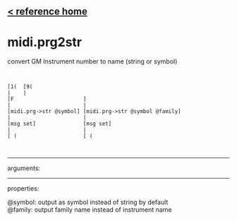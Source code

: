 [< reference home](ceammc_lib.html)
---

# midi.prg2str


convert GM Instrument number to name (string or symbol)

```


[1(  [9(
|    |
[F                      ]
|                       |
[midi.prg->str @symbol] [midi.prg->str @symbol @family]
|                       |
[msg set]               [msg set]
|                       |
[ (                     [ (

            
```

---
arguments:


---
properties:

@symbol: output as symbol instead of string by
            default<br>
@family: output family name instead of instrument
            name<br>

